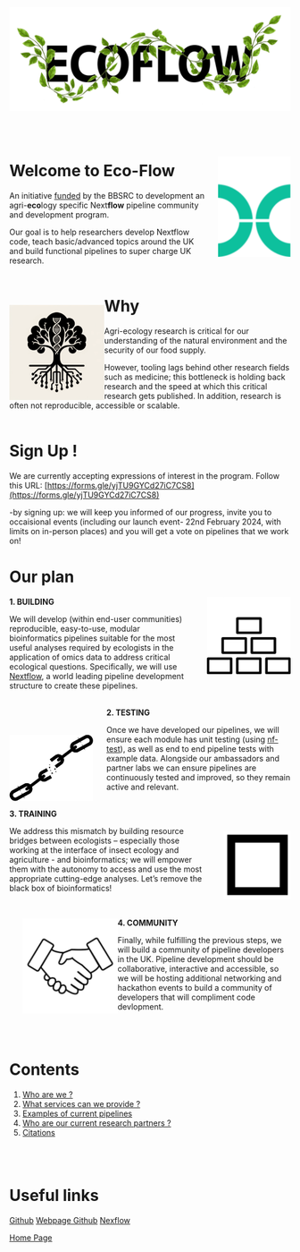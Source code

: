 <img src="./img/ECOFLOW-BLACK-BANNER.png" />

<br><br>

<img style="margin-left: 1.5rem; margin-top: 1rem" align="right" width="130" src="./img/nextflowlogoTopmargin.png" />

# Welcome to Eco-Flow

An initiative [funded](https://gtr.ukri.org/projects?ref=BB%2FX018768%2F1) by the BBSRC to development an agri-**eco**logy specific Next**flow** pipeline community and development program.

Our goal is to help researchers develop Nextflow code, teach basic/advanced topics around the UK and build functional pipelines to super charge UK research.
<br><br>

<img align="left" width="170" src="./img/logo.png" style="margin-top: 2.5rem"  />

# Why

Agri-ecology research is critical for our understanding of the natural environment and the security of our food supply. 

However, tooling lags behind other research fields such as medicine; this bottleneck is holding back research and the speed at which this critical research gets published. In addition, research is often not reproducible, accessible or scalable.
<br><br>

# Sign Up !

We are currently accepting expressions of interest in the program. Follow this URL: [https://forms.gle/yjTU9GYCd27iC7CS8](https://forms.gle/yjTU9GYCd27iC7CS8)

-by signing up: 
we will keep you informed of our progress, invite you to occaisional events (including our launch event- 22nd February 2024, with limits on in-person places) and you will get a vote on pipelines that we work on!


# Our plan

<img style="margin-left: 1.5rem" align="right" width="150" src="./img/building_headspace.png" style="border: 30px white;" />

 **1. BUILDING**

We will develop (within end-user communities) reproducible, easy-to-use, modular bioinformatics pipelines suitable for the most useful analyses required by ecologists in the application of omics data to address critical ecological questions. Specifically, we will use [Nextflow](https://www.nextflow.io/), a world leading pipeline development structure to create these pipelines.
<br><br>

<img style="margin-right: 1.5rem ; margin-top: 3rem" align="left" width="150" src="./img/chain_break.png" style="border: 30px white;" />

 **2. TESTING**

Once we have developed our pipelines, we will ensure each module has unit testing (using [nf-test](https://shorturl.at/kpQ39)), as well as end to end pipeline tests with example data. Alongside our ambassadors and partner labs we can ensure pipelines are continuously tested and improved, so they remain active and relevant. 
<br><br>

<img style="margin-left: 1.5rem ; margin-top: 2.5rem" align="right" width="120" src="./img/blackbox.png" style="border: 30px white;" />

 **3. TRAINING**

We address this mismatch by building resource bridges between ecologists – especially those working at the interface of insect ecology and agriculture - and bioinformatics; we will empower them with the autonomy to access and use the most appropriate cutting-edge analyses. Let’s remove the black box of bioinformatics!
<br>

<img style="margin-left: 1.5rem ; margin-top: 2rem" align="left" width="170" src="./img/handshake.png" style="border: 30px white;" />
<br>

**4. COMMUNITY**

Finally, while fulfilling the previous steps, we will build a community of pipeline developers in the UK. Pipeline development should be collaborative, interactive and accessible, so we will be hosting additional networking and hackathon events to build a community of developers that will compliment code devlopment.

<br><br>

# Contents

1. [Who are we ?](about.md)
2. [What services can we provide ?](services.md)
3. [Examples of current pipelines](pipelines.md)
4. [Who are our current research partners ?](partners.md)
5. [Citations](citations.md)

<br><br>

# Useful links

[Github](https://github.com/Eco-Flow/)
[Webpage Github](https://github.com/Eco-Flow/Eco-Flow.github.io)
[Nexflow](https://www.nextflow.io/)



[Home Page](home.md)
